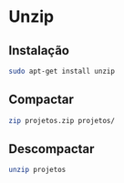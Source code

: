 # Unzip

## Instalação

```bash
sudo apt-get install unzip
```

## Compactar

```bash
zip projetos.zip projetos/
```

## Descompactar

```bash
unzip projetos
```

